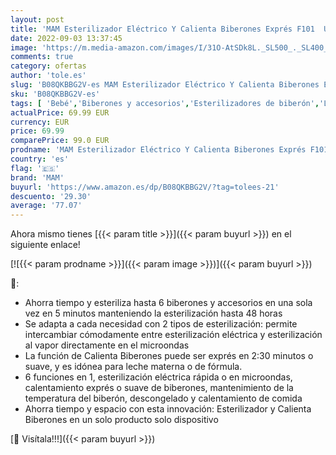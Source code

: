 ```yaml
---
layout: post
title: 'MAM Esterilizador Eléctrico Y Calienta Biberones Exprés F101  Unisex  White'
date: 2022-09-03 13:37:45
image: 'https://m.media-amazon.com/images/I/31O-AtSDk8L._SL500_._SL400_.jpg'
comments: true
category: ofertas
author: 'tole.es'
slug: 'B08QKBBG2V-es MAM Esterilizador Eléctrico Y Calienta Biberones Exprés...'
sku: 'B08QKBBG2V-es'
tags: [ 'Bebé','Biberones y accesorios','Esterilizadores de biberón','Lactancia y alimentación','biberones','mam','🇪🇸', ]
actualPrice: 69.99 EUR
currency: EUR
price: 69.99
comparePrice: 99.0 EUR
prodname: 'MAM Esterilizador Eléctrico Y Calienta Biberones Exprés F101  Unisex  White'
country: 'es'
flag: '🇪🇸'
brand: 'MAM'
buyurl: 'https://www.amazon.es/dp/B08QKBBG2V/?tag=tolees-21'
descuento: '29.30'
average: '77.07'
---
```


Ahora mismo tienes [{{< param title >}}]({{< param buyurl >}}) en el siguiente enlace!

[![{{< param prodname >}}]({{< param image >}})]({{< param buyurl >}})

🔎:

- Ahorra tiempo y esteriliza hasta 6 biberones y accesorios en una sola vez en 5 minutos manteniendo la esterilización hasta 48 horas
- Se adapta a cada necesidad con 2 tipos de esterilización: permite intercambiar cómodamente entre esterilización eléctrica y esterilización al vapor directamente en el microondas
- La función de Calienta Biberones puede ser exprés en 2:30 minutos o suave, y es idónea para leche materna o de fórmula.
- 6 funciones en 1, esterilización eléctrica rápida o en microondas, calentamiento exprés o suave de biberones, mantenimiento de la temperatura del biberón, descongelado y calentamiento de comida
- Ahorra tiempo y espacio con esta innovación: Esterilizador y Calienta Biberones en un solo producto solo dispositivo

[🛒 Visítala!!!]({{< param buyurl >}})

